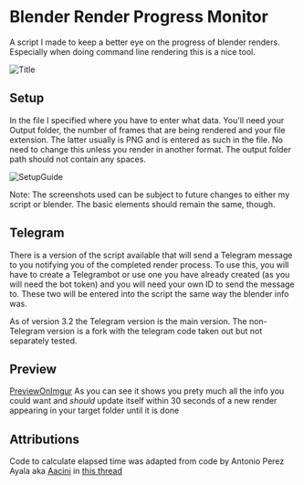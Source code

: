 # Blender Render Progress Monitor
A script I made to keep a better eye on the progress of blender renders. Especially when doing command line rendering this is a nice tool.

![Title](https://i.imgur.com/MngMXRl.png)

## Setup
In the file I specified where you have to enter what data. You'll need your Output folder, the number of frames that are being rendered and your file extension. The latter usually is PNG and is entered as such in the file. No need to change this unless you render in another format. The output folder path should not contain any spaces.

![SetupGuide](https://i.imgur.com/8yzSnWc.png)

Note: The screenshots used can be subject to future changes to either my script or blender. The basic elements should remain the same, though.

## Telegram
There is a version of the script available that will send a Telegram message to you notifying you of the completed render process.
To use this, you will have to create a Telegrambot or use one you have already created (as you will need the bot token) and you will need your own ID to send the message to. These two will be entered into the script the same way the blender info was.

As of version 3.2 the Telegram version is the main version. The non-Telegram version is a fork with the telegram code taken out but not separately tested.

## Preview
[PreviewOnImgur](https://imgur.com/a/Jeen0q2)
As you can see it shows you prety much all the info you could want and *should* update itself within 30 seconds of a new render appearing in your target folder until it is done

## Attributions
Code to calculate elapsed time was adapted from code by Antonio Perez Ayala aka [Aacini](https://stackoverflow.com/users/778560/aacini) in [this thread](https://stackoverflow.com/questions/51082845/calculate-a-duration-between-two-dates-dd-mm-yyyy-hhmmss-in-batch-file)
